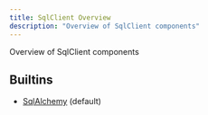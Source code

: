 ```yaml
---
title: SqlClient Overview
description: "Overview of SqlClient components"
---
```

Overview of SqlClient components
## Builtins
* [SqlAlchemy](/docs/components/sqlclient/sqlalchemy/) (default)